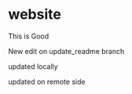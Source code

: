 # website

This is Good

New edit on update_readme branch


updated locally

updated on remote side
